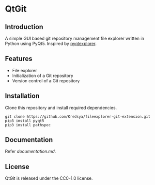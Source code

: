 # QtGit

## Introduction

A simple GUI based git repository management file explorer written in Python using PyQt5. Inspired by [pyqtexplorer](https://github.com/adesfontaines/pyqtexplorer).

## Features

* File explorer
* Initialization of a Git repository
* Version control of a Git repository

## Installation

Clone this repository and install required dependencies.

```shell
git clone https://github.com/Kredsya/fileexplorer-git-extension.git
pip3 install pyqt5
pip3 install pathspec
```

## Documentation

Refer *documentation.md*.

## License

QtGit is released under the CC0-1.0 license.
